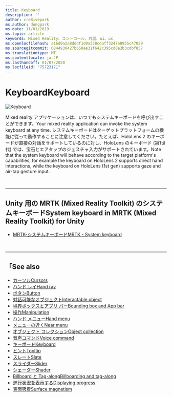 ```yaml
---
title: Keyboard
description: ''
author: cre8ivepark
ms.author: dongpark
ms.date: 11/01/2019
ms.topic: article
keywords: Mixed Reality、コントロール、対話、ui、ux
ms.openlocfilehash: a16d0a2a8dddf1d9a338cdaff3247e8955c47029
ms.sourcegitcommit: 6844930427b658ae31f642c395cd8a3b3cdbf857
ms.translationtype: MT
ms.contentlocale: ja-JP
ms.lasthandoff: 01/07/2020
ms.locfileid: "75723171"
---
```

# <a name="keyboard"></a><span data-ttu-id="9ca14-103">Keyboard</span><span class="sxs-lookup"><span data-stu-id="9ca14-103">Keyboard</span></span>

![Keyboard](images/UX/UX_Hero_Keyboard.jpg)

<span data-ttu-id="9ca14-105">Mixed reality アプリケーションは、いつでもシステムキーボードを呼び出すことができます。</span><span class="sxs-lookup"><span data-stu-id="9ca14-105">Your mixed reality application can invoke the system keyboard at any time.</span></span> <span data-ttu-id="9ca14-106">システムキーボードはターゲットプラットフォームの機能に従って動作することに注意してください。たとえば、HoloLens 2 のキーボードが直接の対話をサポートしているのに対し、HoloLens のキーボード (第1世代) では、宝石とエアタップのジェスチャ入力がサポートされています。</span><span class="sxs-lookup"><span data-stu-id="9ca14-106">Note that the system keyboard will behave according to the target platform's capabilities, for example the keyboard on HoloLens 2 supports direct hand interactions, while the keyboard on HoloLens (1st gen) supports gaze and air-tap gesture input.</span></span>


<br>

---

## <a name="system-keyboard-in-mrtk-mixed-reality-toolkit-for-unity"></a><span data-ttu-id="9ca14-107">Unity 用の MRTK (Mixed Reality Toolkit) のシステムキーボード</span><span class="sxs-lookup"><span data-stu-id="9ca14-107">System keyboard in MRTK (Mixed Reality Toolkit) for Unity</span></span>

* [<span data-ttu-id="9ca14-108">MRTK-システムキーボード</span><span class="sxs-lookup"><span data-stu-id="9ca14-108">MRTK - System keyboard</span></span>](https://microsoft.github.io/MixedRealityToolkit-Unity/Documentation/README_SystemKeyboard.html)

<br>

---

## <a name="see-also"></a><span data-ttu-id="9ca14-109">「</span><span class="sxs-lookup"><span data-stu-id="9ca14-109">See also</span></span>

* [<span data-ttu-id="9ca14-110">カーソル</span><span class="sxs-lookup"><span data-stu-id="9ca14-110">Cursors</span></span>](cursors.md)
* [<span data-ttu-id="9ca14-111">ハンド レイ</span><span class="sxs-lookup"><span data-stu-id="9ca14-111">Hand ray</span></span>](point-and-commit.md)
* [<span data-ttu-id="9ca14-112">ボタン</span><span class="sxs-lookup"><span data-stu-id="9ca14-112">Button</span></span>](button.md)
* [<span data-ttu-id="9ca14-113">対話可能なオブジェクト</span><span class="sxs-lookup"><span data-stu-id="9ca14-113">Interactable object</span></span>](interactable-object.md)
* [<span data-ttu-id="9ca14-114">境界ボックスとアプリ バー</span><span class="sxs-lookup"><span data-stu-id="9ca14-114">Bounding box and App bar</span></span>](app-bar-and-bounding-box.md)
* [<span data-ttu-id="9ca14-115">操作</span><span class="sxs-lookup"><span data-stu-id="9ca14-115">Manipulation</span></span>](direct-manipulation.md)
* [<span data-ttu-id="9ca14-116">ハンド メニュー</span><span class="sxs-lookup"><span data-stu-id="9ca14-116">Hand menu</span></span>](hand-menu.md)
* [<span data-ttu-id="9ca14-117">メニューの近く</span><span class="sxs-lookup"><span data-stu-id="9ca14-117">Near menu</span></span>](near-menu.md)
* [<span data-ttu-id="9ca14-118">オブジェクト コレクション</span><span class="sxs-lookup"><span data-stu-id="9ca14-118">Object collection</span></span>](object-collection.md)
* [<span data-ttu-id="9ca14-119">音声コマンド</span><span class="sxs-lookup"><span data-stu-id="9ca14-119">Voice command</span></span>](voice-input.md)
* [<span data-ttu-id="9ca14-120">キーボード</span><span class="sxs-lookup"><span data-stu-id="9ca14-120">Keyboard</span></span>](keyboard.md)
* [<span data-ttu-id="9ca14-121">ヒント</span><span class="sxs-lookup"><span data-stu-id="9ca14-121">Tooltip</span></span>](tooltip.md)
* [<span data-ttu-id="9ca14-122">スレート</span><span class="sxs-lookup"><span data-stu-id="9ca14-122">Slate</span></span>](slate.md)
* [<span data-ttu-id="9ca14-123">スライダー</span><span class="sxs-lookup"><span data-stu-id="9ca14-123">Slider</span></span>](slider.md)
* [<span data-ttu-id="9ca14-124">シェーダー</span><span class="sxs-lookup"><span data-stu-id="9ca14-124">Shader</span></span>](shader.md)
* [<span data-ttu-id="9ca14-125">Billboard と Tag-along</span><span class="sxs-lookup"><span data-stu-id="9ca14-125">Billboarding and tag-along</span></span>](billboarding-and-tag-along.md)
* [<span data-ttu-id="9ca14-126">進行状況を表示する</span><span class="sxs-lookup"><span data-stu-id="9ca14-126">Displaying progress</span></span>](progress.md)
* [<span data-ttu-id="9ca14-127">表面吸着</span><span class="sxs-lookup"><span data-stu-id="9ca14-127">Surface magnetism</span></span>](surface-magnetism.md)
